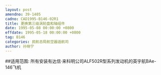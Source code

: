 ```yaml
---
layout: post
amendno: 39-1405
cadno: CAD1995-B146-02R1
title: 更换第三级涡轮盘和轴组件
date: 1995-05-08 00:00:00 +0800
effdate: 1995-05-18 00:00:00 +0800
tag: B146
categories: 民航总局航空器适航司
author: 孙晓宁
---
```


##适用范围:
所有安装有达信·来科明公司ALF502R型系列发动机的英宇航BAe-146飞机

